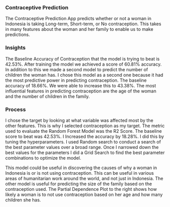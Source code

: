 ### Contraceptive Prediction
The Contraceptive Prediction App predicts whether or not a woman in Indonesia is taking Long-term, Short-term, or No contraception. This takes in many features about the woman and her family to enable us to make predictions.

### Insights
The Baseline Accuracy of Contraception that the model is trying to beat is 42.53%. After training the model we achieved a score of 60.81% accuracy. In addition to this we made a second model to predict the number of children the woman has. I chose this model as a second one because it had the most predictive power in predicting contraception. The baseline accuracy of 18.66%. We were able to increase this to 43.38%. The most influential features in predicting contraception are the age of the woman and the number of children in the family. 

### Process
I chose the target by looking at what variable was affected most by the other features. This is why I selected contraception as my target. The metric used to evaluate the Random Forest Model was the R2 Score. The baseline score to beat was 42.53%. I Increased the accuracy by 18.28%. I did this by tuning the hyperparameters. I used Random search to conduct a search of the best parameter values over a broad range. Once I narrowed down the best values for the parameters I did a Grid Search to find the best parameter combinations to optimize the model.

This model could be useful in discovering the causes of why a woman in Indonesia is or is not using contraception. This can be useful in various areas of humanitarian work around the world, and not just in Indonesia. The other model is useful for predicting the size of the family based on the contraception used. The Partial Dependence Plot to the right shows how likely a woman is to not use contraception based on her age and how many children she has.
